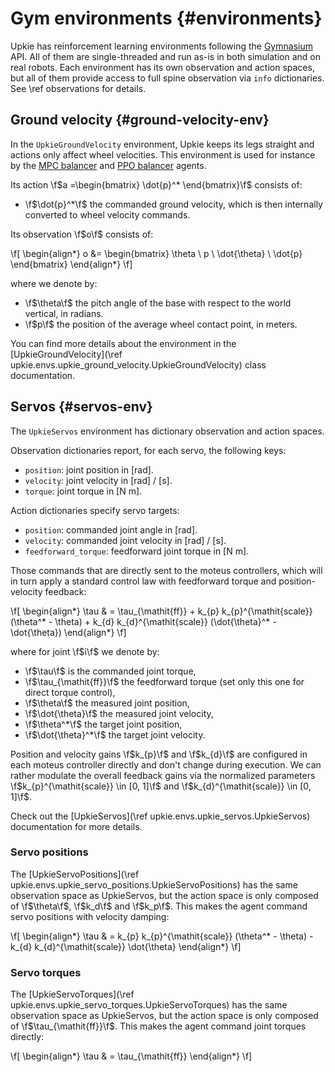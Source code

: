 # Gym environments {#environments}

Upkie has reinforcement learning environments following the [Gymnasium](https://gymnasium.farama.org/) API. All of them are single-threaded and run as-is in both simulation and on real robots. Each environment has its own observation and action spaces, but all of them provide access to full spine observation via `info` dictionaries. See \ref observations for details.

## Ground velocity {#ground-velocity-env}

In the `UpkieGroundVelocity` environment, Upkie keeps its legs straight and actions only affect wheel velocities. This environment is used for instance by the [MPC balancer](https://github.com/upkie/mpc_balancer/) and [PPO balancer](https://github.com/upkie/ppo_balancer) agents.

Its action \f$a =\begin{bmatrix} \dot{p}^* \end{bmatrix}\f$ consists of:

- \f$\dot{p}^*\f$ the commanded ground velocity, which is then internally converted to wheel velocity commands.

Its observation \f$o\f$ consists of:

\f[
\begin{align*}
o &= \begin{bmatrix} \theta \\ p \\ \dot{\theta} \\ \dot{p} \end{bmatrix}
\end{align*}
\f]

where we denote by:

- \f$\theta\f$ the pitch angle of the base with respect to the world vertical, in radians.
- \f$p\f$ the position of the average wheel contact point, in meters.

You can find more details about the environment in the [UpkieGroundVelocity](\ref upkie.envs.upkie_ground_velocity.UpkieGroundVelocity) class documentation.

## Servos {#servos-env}

The `UpkieServos` environment has dictionary observation and action spaces.

Observation dictionaries report, for each servo, the following keys:

- `position`: joint position in [rad].
- `velocity`: joint velocity in [rad] / [s].
- `torque`: joint torque in [N m].

Action dictionaries specify servo targets:

- `position`: commanded joint angle in [rad].
- `velocity`: commanded joint velocity in [rad] / [s].
- `feedforward_torque`: feedforward joint torque in [N m].

Those commands that are directly sent to the moteus controllers, which will in turn apply a standard control law with feedforward torque and position-velocity feedback:

\f[
\begin{align*}
\tau & = \tau_{\mathit{ff}} + k_{p} k_{p}^{\mathit{scale}} (\theta^* - \theta) + k_{d} k_{d}^{\mathit{scale}} (\dot{\theta}^* - \dot{\theta})
\end{align*}
\f]

where for joint \f$i\f$ we denote by:

- \f$\tau\f$ is the commanded joint torque,
- \f$\tau_{\mathit{ff}}\f$ the feedforward torque (set only this one for direct torque control),
- \f$\theta\f$ the measured joint position,
- \f$\dot{\theta}\f$ the measured joint velocity,
- \f$\theta^*\f$ the target joint position,
- \f$\dot{\theta}^*\f$ the target joint velocity.

Position and velocity gains \f$k_{p}\f$ and \f$k_{d}\f$ are configured in each moteus controller directly and don't change during execution. We can rather modulate the overall feedback gains via the normalized parameters \f$k_{p}^{\mathit{scale}} \in [0, 1]\f$ and \f$k_{d}^{\mathit{scale}} \in [0, 1]\f$.

Check out the [UpkieServos](\ref upkie.envs.upkie_servos.UpkieServos) documentation for more details.

### Servo positions

The [UpkieServoPositions](\ref upkie.envs.upkie_servo_positions.UpkieServoPositions) has the same observation space as UpkieServos, but the action space is only composed of \f$\theta\f$, \f$k_d\f$ and \f$k_p\f$. This makes the agent command servo positions with velocity damping:

\f[
\begin{align*}
\tau & = k_{p} k_{p}^{\mathit{scale}} (\theta^* - \theta) - k_{d} k_{d}^{\mathit{scale}} \dot{\theta}
\end{align*}
\f]

### Servo torques

The [UpkieServoTorques](\ref upkie.envs.upkie_servo_torques.UpkieServoTorques) has the same observation space as UpkieServos, but the action space is only composed of \f$\tau_{\mathit{ff}}\f$. This makes the agent command joint torques directly:

\f[
\begin{align*}
\tau & = \tau_{\mathit{ff}}
\end{align*}
\f]
